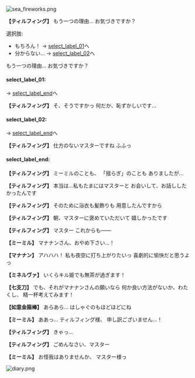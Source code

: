 
![sea_fireworks.png](../images/backgrounds/sea_fireworks.png)

**【ティルフィング】**
もう一つの理由…
お気づきですか？

選択肢:
- もちろん！ → [select_label_01](#select_label_01)へ
- 分からない… → [select_label_02](#select_label_02)へ

もう一つの理由…
お気づきですか？

#### select_label_01:
 → [select_label_end](#select_label_end)へ

**【ティルフィング】**
そ、そうですかっ
何だか、恥ずかしいです…

#### select_label_02:
 → [select_label_end](#select_label_end)へ

**【ティルフィング】**
仕方のないマスターですね
ふふっ

#### select_label_end:

**【ティルフィング】**
ミーミルのことも、
「揺らぎ」のことも
ありましたが…

**【ティルフィング】**
本当は…私もたまにはマスターと
お会いして、お話ししたかったんです

**【ティルフィング】**
そのために浴衣も髪飾りも
用意したんですから

**【ティルフィング】**
朝、マスターに褒めていただいて
嬉しかったです

**【ティルフィング】**
マスター
これからも――

**【ミーミル】**
マナナンさん、おやめ下さい…！

**【マナナン】**
アハハハ！
私も夜空に打ち上がりたいっ
喜劇的に愉快だと思うよっ

**【ミネルヴァ】**
いくらキル姫でも無茶が過ぎます！

**【七支刀】**
でも、それがマナナンさんの願いなら
何か良い方法がないか、わたくし、
精一杯考えてみます！

**【如意金箍棒】**
あらあら…
はしゃぐのもほどほどにね

**【ミーミル】**
ああっ…
ティルフィング様、
申し訳ございません…！

**【ティルフィング】**
きゃっ…

**【ティルフィング】**
ごめんなさい、マスター

**【ミーミル】**
お怪我はありませんか、
マスター様っ

![diary.png](../images/backgrounds/diary.png)
